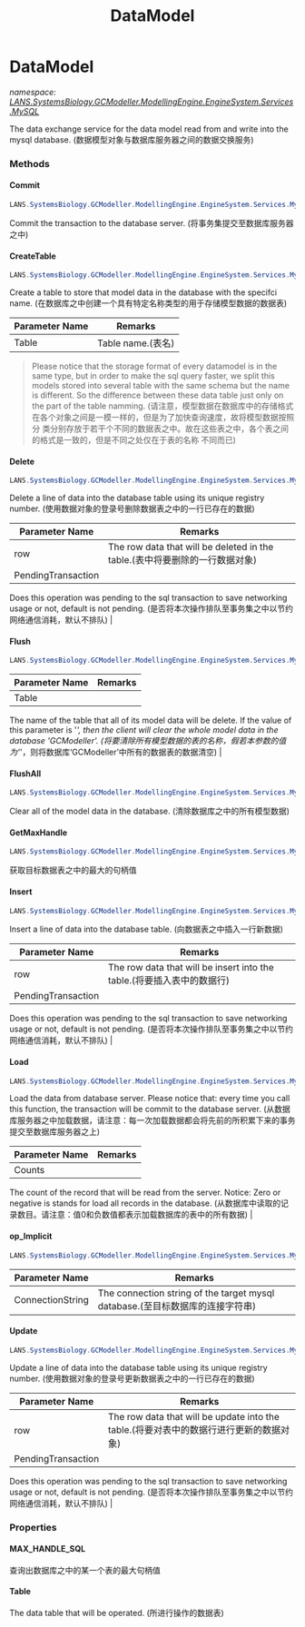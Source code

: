 ﻿---
title: DataModel
---

# DataModel
_namespace: [LANS.SystemsBiology.GCModeller.ModellingEngine.EngineSystem.Services.MySQL](N-LANS.SystemsBiology.GCModeller.ModellingEngine.EngineSystem.Services.MySQL.html)_

The data exchange service for the data model read from and write into the mysql database.
 (数据模型对象与数据库服务器之间的数据交换服务)



### Methods

#### Commit
```csharp
LANS.SystemsBiology.GCModeller.ModellingEngine.EngineSystem.Services.MySQL.DataModel.Commit
```
Commit the transaction to the database server.
 (将事务集提交至数据库服务器之中)

#### CreateTable
```csharp
LANS.SystemsBiology.GCModeller.ModellingEngine.EngineSystem.Services.MySQL.DataModel.CreateTable(System.String)
```
Create a table to store that model data in the database with the specifci name.
 (在数据库之中创建一个具有特定名称类型的用于存储模型数据的数据表)

|Parameter Name|Remarks|
|--------------|-------|
|Table|Table name.(表名)|

> 
>  Please notice that the storage format of every datamodel is in the same type, but in order to make 
>  the sql query faster, we split this models stored into several table with the same schema but the 
>  name is different. So the difference between these data table just only on the part of the table 
>  namming. 
>  (请注意，模型数据在数据库中的存储格式在各个对象之间是一模一样的，但是为了加快查询速度，故将模型数据按照分
>  类分别存放于若干个不同的数据表之中。故在这些表之中，各个表之间的格式是一致的，但是不同之处仅在于表的名称
>  不同而已)
>  

#### Delete
```csharp
LANS.SystemsBiology.GCModeller.ModellingEngine.EngineSystem.Services.MySQL.DataModel.Delete(LANS.SystemsBiology.GCModeller.ModellingEngine.EngineSystem.Services.MySQL.DataModelRecord,System.Boolean)
```
Delete a line of data into the database table using its unique registry number.
 (使用数据对象的登录号删除数据表之中的一行已存在的数据)

|Parameter Name|Remarks|
|--------------|-------|
|row|The row data that will be deleted in the table.(表中将要删除的一行数据对象)|
|PendingTransaction|
 Does this operation was pending to the sql transaction to save networking usage or not, default is not pending.
 (是否将本次操作排队至事务集之中以节约网络通信消耗，默认不排队)
 |


#### Flush
```csharp
LANS.SystemsBiology.GCModeller.ModellingEngine.EngineSystem.Services.MySQL.DataModel.Flush(System.String)
```


|Parameter Name|Remarks|
|--------------|-------|
|Table|
 The name of the table that all of its model data will be delete. If the value of this parameter is '*', 
 then the client will clear the whole model data in the database 'GCModeller'.
 (将要清除所有模型数据的表的名称，假若本参数的值为'*'，则将数据库‘GCModeller’中所有的数据表的数据清空)
 |


#### FlushAll
```csharp
LANS.SystemsBiology.GCModeller.ModellingEngine.EngineSystem.Services.MySQL.DataModel.FlushAll
```
Clear all of the model data in the database.
 (清除数据库之中的所有模型数据)

#### GetMaxHandle
```csharp
LANS.SystemsBiology.GCModeller.ModellingEngine.EngineSystem.Services.MySQL.DataModel.GetMaxHandle(System.String)
```
获取目标数据表之中的最大的句柄值

#### Insert
```csharp
LANS.SystemsBiology.GCModeller.ModellingEngine.EngineSystem.Services.MySQL.DataModel.Insert(LANS.SystemsBiology.GCModeller.ModellingEngine.EngineSystem.Services.MySQL.DataModelRecord,System.Boolean)
```
Insert a line of data into the database table.
 (向数据表之中插入一行新数据)

|Parameter Name|Remarks|
|--------------|-------|
|row|The row data that will be insert into the table.(将要插入表中的数据行)|
|PendingTransaction|
 Does this operation was pending to the sql transaction to save networking usage or not, default is not pending.
 (是否将本次操作排队至事务集之中以节约网络通信消耗，默认不排队)
 |


#### Load
```csharp
LANS.SystemsBiology.GCModeller.ModellingEngine.EngineSystem.Services.MySQL.DataModel.Load(System.String,System.Int32)
```
Load the data from database server. Please notice that: every time you call this function, the transaction will be commit to the database server.
 (从数据库服务器之中加载数据，请注意：每一次加载数据都会将先前的所积累下来的事务提交至数据库服务器之上)

|Parameter Name|Remarks|
|--------------|-------|
|Counts|
 The count of the record that will be read from the server. Notice: Zero or negative is stands for 
 load all records in the database.
 (从数据库中读取的记录数目。请注意：值0和负数值都表示加载数据库的表中的所有数据)
 |


#### op_Implicit
```csharp
LANS.SystemsBiology.GCModeller.ModellingEngine.EngineSystem.Services.MySQL.DataModel.op_Implicit(System.String)~LANS.SystemsBiology.GCModeller.ModellingEngine.EngineSystem.Services.MySQL.DataModel
```


|Parameter Name|Remarks|
|--------------|-------|
|ConnectionString|The connection string of the target mysql database.(至目标数据库的连接字符串)|


#### Update
```csharp
LANS.SystemsBiology.GCModeller.ModellingEngine.EngineSystem.Services.MySQL.DataModel.Update(LANS.SystemsBiology.GCModeller.ModellingEngine.EngineSystem.Services.MySQL.DataModelRecord,System.Boolean)
```
Update a line of data into the database table using its unique registry number.
 (使用数据对象的登录号更新数据表之中的一行已存在的数据)

|Parameter Name|Remarks|
|--------------|-------|
|row|The row data that will be update into the table.(将要对表中的数据行进行更新的数据对象)|
|PendingTransaction|
 Does this operation was pending to the sql transaction to save networking usage or not, default is not pending.
 (是否将本次操作排队至事务集之中以节约网络通信消耗，默认不排队)
 |



### Properties

#### MAX_HANDLE_SQL
查询出数据库之中的某一个表的最大句柄值
#### Table
The data table that will be operated.
 (所进行操作的数据表)
